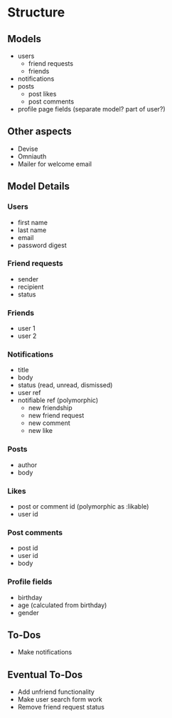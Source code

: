 # Structure

## Models
- users
  - friend requests
  - friends
- notifications
- posts
  - post likes
  - post comments
- profile page fields (separate model? part of user?)

## Other aspects
- Devise
- Omniauth
- Mailer for welcome email

## Model Details

### Users
- first name
- last name
- email
- password digest

### Friend requests
- sender
- recipient
- status

### Friends
- user 1
- user 2

### Notifications
- title
- body
- status (read, unread, dismissed)
- user ref
- notifiable ref (polymorphic)
  - new friendship
  - new friend request
  - new comment
  - new like

### Posts
- author
- body

### Likes
- post or comment id (polymorphic as :likable)
- user id

### Post comments
- post id
- user id
- body

### Profile fields
- birthday
- age (calculated from birthday)
- gender

## To-Dos
- Make notifications

## Eventual To-Dos
- Add unfriend functionality
- Make user search form work
- Remove friend request status